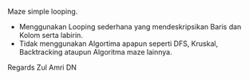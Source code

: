 Maze simple looping.
- Menggunakan Looping sederhana yang mendeskripsikan Baris dan Kolom serta labirin.
- Tidak menggunakan Algortima apapun seperti DFS, Kruskal, Backtracking ataupun Algoritma maze lainnya.

Regards
Zul Amri DN
